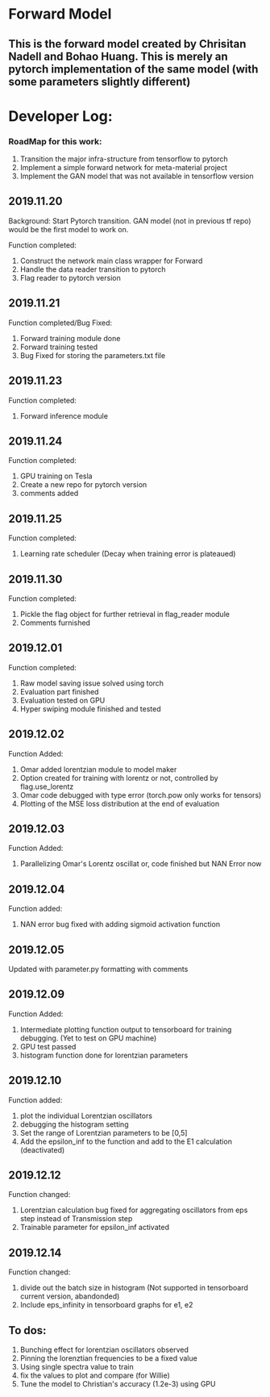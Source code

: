 # Forward Model
## This is the forward model created by Chrisitan Nadell and Bohao Huang. This is merely an pytorch implementation of the same model (with some parameters slightly different)

# Developer Log:

### RoadMap for this work:
1. Transition the major infra-structure from tensorflow to pytorch
2. Implement a simple forward network for meta-material project
3. Implement the GAN model that was not available in tensorflow version

## 2019.11.20
Background: Start Pytorch transition. GAN model (not in previous tf repo) would be the first model to work on.

Function completed:
1. Construct the network main class wrapper for Forward
2. Handle the data reader transition to pytorch
3. Flag reader to pytorch version

## 2019.11.21

Function completed/Bug Fixed:
1. Forward training module done
2. Forward training tested
3. Bug Fixed for storing the parameters.txt file

## 2019.11.23

Function completed:
1. Forward inference module

## 2019.11.24

Function completed:
1. GPU training on Tesla
2. Create a new repo for pytorch version
3. comments added

## 2019.11.25
Function completed:
1. Learning rate scheduler (Decay when training error is plateaued)

## 2019.11.30
Function completed:
1. Pickle the flag object for further retrieval in flag_reader module
2. Comments furnished

## 2019.12.01
Function completed:
1. Raw model saving issue solved using torch
2. Evaluation part finished
3. Evaluation tested on GPU
4. Hyper swiping module finished and tested

## 2019.12.02
Function Added:
1. Omar added lorentzian module to model maker
2. Option created for training with lorentz or not, controlled by flag.use_lorentz
3. Omar code debugged with type error (torch.pow only works for tensors)
4. Plotting of the MSE loss distribution at the end of evaluation

## 2019.12.03
Function Added:
1. Parallelizing Omar's Lorentz oscillat
or, code finished but NAN Error now

## 2019.12.04
Function added:
1. NAN error bug fixed with adding sigmoid activation function

## 2019.12.05
Updated with parameter.py formatting with comments

## 2019.12.09
Function Added:
1. Intermediate plotting function output to tensorboard for training debugging. (Yet to test on GPU machine)
2. GPU test passed
3. histogram function done for lorentzian parameters

## 2019.12.10
Function added:
1. plot the individual Lorentzian oscillators
2. debugging the histogram setting
3. Set the range of Lorentzian parameters to be [0,5]
4. Add the epsilon_inf to the function and add to the E1 calculation (deactivated)

## 2019.12.12
Function changed:
1. Lorentzian calculation bug fixed for aggregating oscillators from eps step instead of Transmission step
2. Trainable parameter for epsilon_inf activated

## 2019.12.14
Function changed:
1. divide out the batch size in histogram (Not supported in tensorboard current version, abandonded)
2. Include eps_infinity in tensorboard graphs for e1, e2

## To dos:
1. Bunching effect for lorentzian oscillators observed
2. Pinning the lorenztian frequencies to be a fixed value
3. Using single spectra value to train
4. fix the values to plot and compare (for Willie)
1. Tune the model to Christian's accuracy (1.2e-3) using GPU


